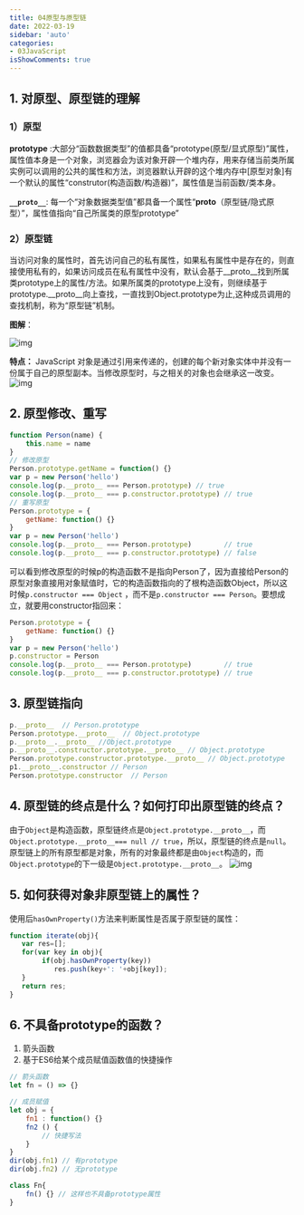 ```yaml
---
title: 04原型与原型链
date: 2022-03-19
sidebar: 'auto'
categories:
- 03JavaScript
isShowComments: true
---
```


## 1. 对原型、原型链的理解

### 1）原型

**prototype** :大部分“函数数据类型”的值都具备“prototype(原型/显式原型)”属性，属性值本身是一个对象，浏览器会为该对象开辟一个堆内存，用来存储当前类所属实例可以调用的公共的属性和方法，浏览器默认开辟的这个堆内存中[原型对象]有一个默认的属性“construtor(构造函数/构造器)”，属性值是当前函数/类本身。

**`__proto__`**: 	每一个“对象数据类型值”都具备一个属性“__proto__（原型链/隐式原型）”，属性值指向“自己所属类的原型prototype”



### 2）原型链

​	当访问对象的属性时，首先访问自己的私有属性，如果私有属性中是存在的，则直接使用私有的，如果访问成员在私有属性中没有，默认会基于__proto__找到所属类prototype上的属性/方法。如果所属类的prototype上没有，则继续基于prototype.__proto__向上查找，一直找到Object.prototype为止,这种成员调用的查找机制，称为“原型链”机制。



**图解**：

![img](https://gitee.com/ljcdzh/my_pic/raw/master/img/202203191234836.png)

**特点：** JavaScript 对象是通过引用来传递的，创建的每个新对象实体中并没有一份属于自己的原型副本。当修改原型时，与之相关的对象也会继承这一改变。 ![img](https://gitee.com/ljcdzh/my_pic/raw/master/img/202203191226563.webp)

## 2. 原型修改、重写

```javascript
function Person(name) {
    this.name = name
}
// 修改原型
Person.prototype.getName = function() {}
var p = new Person('hello')
console.log(p.__proto__ === Person.prototype) // true
console.log(p.__proto__ === p.constructor.prototype) // true
// 重写原型
Person.prototype = {
    getName: function() {}
}
var p = new Person('hello')
console.log(p.__proto__ === Person.prototype)        // true
console.log(p.__proto__ === p.constructor.prototype) // false
```

可以看到修改原型的时候p的构造函数不是指向Person了，因为直接给Person的原型对象直接用对象赋值时，它的构造函数指向的了根构造函数Object，所以这时候`p.constructor === Object` ，而不是`p.constructor === Person`。要想成立，就要用constructor指回来：

```javascript
Person.prototype = {
    getName: function() {}
}
var p = new Person('hello')
p.constructor = Person
console.log(p.__proto__ === Person.prototype)        // true
console.log(p.__proto__ === p.constructor.prototype) // true
```

## 3. 原型链指向

```javascript
p.__proto__  // Person.prototype
Person.prototype.__proto__  // Object.prototype
p.__proto__.__proto__ //Object.prototype
p.__proto__.constructor.prototype.__proto__ // Object.prototype
Person.prototype.constructor.prototype.__proto__ // Object.prototype
p1.__proto__.constructor // Person
Person.prototype.constructor  // Person
```

## 4. 原型链的终点是什么？如何打印出原型链的终点？

由于`Object`是构造函数，原型链终点是`Object.prototype.__proto__`，而`Object.prototype.__proto__=== null // true`，所以，原型链的终点是`null`。原型链上的所有原型都是对象，所有的对象最终都是由`Object`构造的，而`Object.prototype`的下一级是`Object.prototype.__proto__`。 ![img](https://p3-juejin.byteimg.com/tos-cn-i-k3u1fbpfcp/30821909377545248d244b0a4e965bb1~tplv-k3u1fbpfcp-zoom-in-crop-mark:1304:0:0:0.awebp)

## 5. 如何获得对象非原型链上的属性？

使用后`hasOwnProperty()`方法来判断属性是否属于原型链的属性：

```javascript
function iterate(obj){
   var res=[];
   for(var key in obj){
        if(obj.hasOwnProperty(key))
           res.push(key+': '+obj[key]);
   }
   return res;
} 
```

## 6. 不具备prototype的函数？

1. 箭头函数
2. 基于ES6给某个成员赋值函数值的快捷操作

```js
// 箭头函数
let fn = () => {}

// 成员赋值
let obj = {
    fn1 : function() {}
    fn2 () {
        // 快捷写法
    }
}
dir(obj.fn1) // 有prototype
dir(obj.fn2) // 无prototype 

class Fn{
    fn() {} // 这样也不具备prototype属性
}
```

